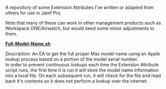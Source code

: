 A repository of some Extension Attributes I've written or adapted from others for use in Jamf Pro.

Note that many of these can work in other management products such as Workspace ONE/Airwatch, but would need some minor adjustments to them.

**[Full-Model-Name.sh](https://github.com/mm2270/Jamf-Extension-Attributes/blob/main/Full-Model-Name)**

*Description:* An EA to get the full proper Mac model name using an Apple lookup process based on a portion of the model serial number.  
In order to prevent continuous lookups each time the Extension Attribute script runs, the first time it is run it will store the model name information into a local file. On each subsequent run, it will check for the file and read back it's contents so it does not perform a lookup over the internet.
